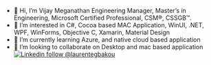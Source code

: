 - 👋 Hi, I’m Vijay Meganathan Engineering Manager, Master’s in Engineering, Microsoft Certified Professional, CSM®, CSSGB™.
- 👀 I’m interested in C#, Cocoa based MAC Application, WinUI, .NET, WPF, WinForms, Objective C, Xamarin, Material Design
- 🌱 I’m currently learning Azure, and native cloud based application 
- 💞️ I’m looking to collaborate on Desktop and mac based application
<a href="https://www.linkedin.com/in/laurentegbakou/" rel="nofollow"><img src="https://camo.githubusercontent.com/2a65b125a4b07fff0feca976fcf0d37f1ca8f88357c737a8a83badc36d4ecef4/68747470733a2f2f696d672e736869656c64732e696f2f62616467652f2d6c617572656e74656762616b6f752d626c75653f7374796c653d666c61742d737175617265266c6f676f3d4c696e6b6564696e266c6f676f436f6c6f723d7768697465266c696e6b3d68747470733a2f2f7777772e6c696e6b6564696e2e636f6d2f696e2f6c617572656e74656762616b6f752f" alt="Linkedin follow @laurentegbakou" data-canonical-src="https://img.shields.io/badge/-laurentegbakou-blue?style=flat-square&amp;logo=Linkedin&amp;logoColor=white&amp;link=https://www.linkedin.com/in/laurentegbakou/" style="max-width:100%;"></a>  
